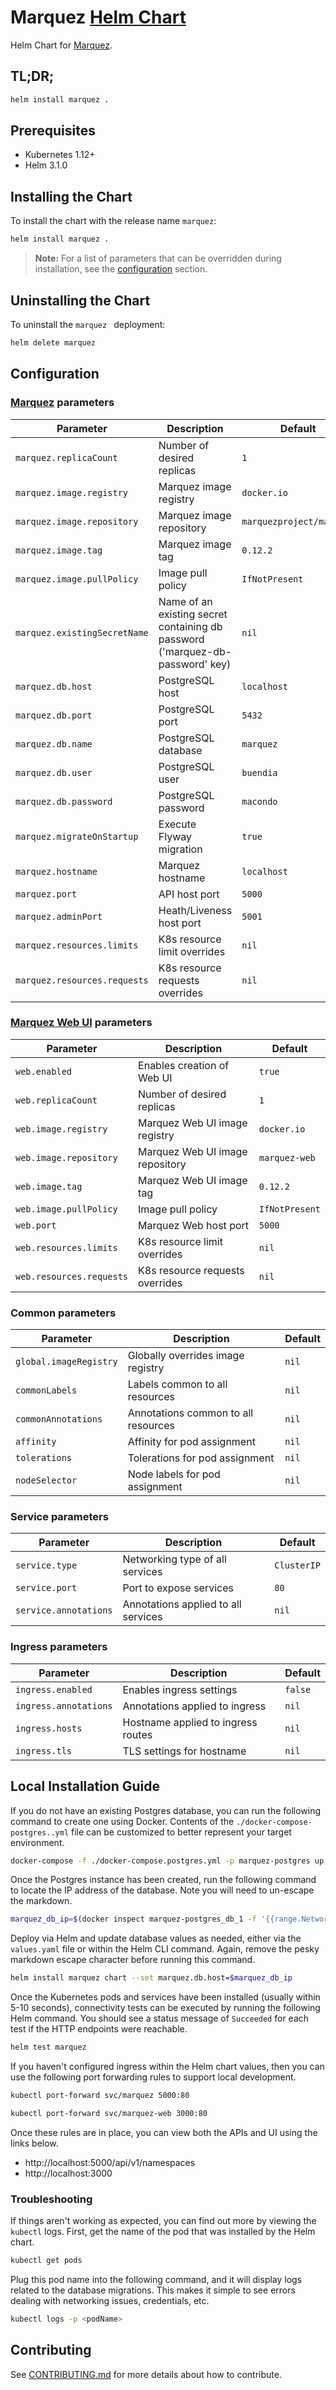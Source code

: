 # Marquez [Helm Chart](https://helm.sh)

Helm Chart for [Marquez](https://github.com/MarquezProject/marquez).

## TL;DR;

```bash
helm install marquez .
```

## Prerequisites

- Kubernetes 1.12+
- Helm 3.1.0

## Installing the Chart

To install the chart with the release name `marquez`:

```bash
helm install marquez .
```

> **Note:** For a list of parameters that can be overridden during installation, see the [configuration](#configuration) section.

## Uninstalling the Chart

To uninstall the `marquez ` deployment:

```bash
helm delete marquez
```

## Configuration

### [Marquez](https://github.com/MarquezProject/marquez) **parameters**

| Parameter                    | Description                      | Default                  |
|------------------------------|----------------------------------|--------------------------|
| `marquez.replicaCount`       | Number of desired replicas       | `1`                      |
| `marquez.image.registry`     | Marquez image registry           | `docker.io`              |
| `marquez.image.repository`   | Marquez image repository         | `marquezproject/marquez` |
| `marquez.image.tag`          | Marquez image tag                | `0.12.2`                 |
| `marquez.image.pullPolicy`   | Image pull policy                | `IfNotPresent`           |
| `marquez.existingSecretName` | Name of an existing secret containing db password ('marquez-db-password' key) | `nil` |
| `marquez.db.host`            | PostgreSQL host                  | `localhost`              |
| `marquez.db.port`            | PostgreSQL port                  | `5432`                   |
| `marquez.db.name`            | PostgreSQL database              | `marquez`                |
| `marquez.db.user`            | PostgreSQL user                  | `buendia`                |
| `marquez.db.password`        | PostgreSQL password              | `macondo`                |
| `marquez.migrateOnStartup`   | Execute Flyway migration         | `true`                   |
| `marquez.hostname`           | Marquez hostname                 | `localhost`              |
| `marquez.port`               | API host port                    | `5000`                   |
| `marquez.adminPort`          | Heath/Liveness host port         | `5001`                   |
| `marquez.resources.limits`   | K8s resource limit overrides     | `nil`                    |
| `marquez.resources.requests` | K8s resource requests overrides  | `nil`                    |

### [Marquez Web UI](https://github.com/MarquezProject/marquez-web) **parameters**

| Parameter                | Description                     | Default        |
|--------------------------|---------------------------------|----------------|
| `web.enabled`            | Enables creation of Web UI      | `true`         |
| `web.replicaCount`       | Number of desired replicas      | `1`            |
| `web.image.registry`     | Marquez Web UI image registry   | `docker.io`    |
| `web.image.repository`   | Marquez Web UI image repository | `marquez-web`  |
| `web.image.tag`          | Marquez Web UI image tag        | `0.12.2`       |
| `web.image.pullPolicy`   | Image pull policy               | `IfNotPresent` |
| `web.port`               | Marquez Web host port           | `5000`         |
| `web.resources.limits`   | K8s resource limit overrides    | `nil`          |
| `web.resources.requests` | K8s resource requests overrides | `nil`          |

### Common **parameters**

| Parameter              | Description                         | Default |
|------------------------|-------------------------------------|---------|
| `global.imageRegistry` | Globally overrides image registry   | `nil`   |
| `commonLabels`         | Labels common to all resources      | `nil`   |
| `commonAnnotations`    | Annotations common to all resources | `nil`   |
| `affinity`             | Affinity for pod assignment         | `nil`   |
| `tolerations`          | Tolerations for pod assignment      | `nil`   |
| `nodeSelector`         | Node labels for pod assignment      | `nil`   |

### Service **parameters**

| Parameter             | Description                         | Default     |
|-----------------------|-------------------------------------|-------------|
| `service.type`        | Networking type of all services     | `ClusterIP` |
| `service.port`        | Port to expose services             | `80`        |
| `service.annotations` | Annotations applied to all services | `nil`       |

### Ingress **parameters**

| Parameter             | Description                        | Default |
|-----------------------|------------------------------------|---------|
| `ingress.enabled`     | Enables ingress settings           | `false` |
| `ingress.annotations` | Annotations applied to ingress     | `nil`   |
| `ingress.hosts`       | Hostname applied to ingress routes | `nil`   |
| `ingress.tls`         | TLS settings for hostname          | `nil`   |

## Local Installation Guide
If you do not have an existing Postgres database, you can run the following command to create
one using Docker. Contents of the ```./docker-compose-postgres..yml``` file can be customized
to better represent your target environment.

```bash
docker-compose -f ./docker-compose.postgres.yml -p marquez-postgres up
```

Once the Postgres instance has been created, run the following command to locate the IP
address of the database. Note you will need to un-escape the markdown.

```bash
marquez_db_ip=$(docker inspect marquez-postgres_db_1 -f '{{range.NetworkSettings.Networks}}{{.Gateway}}{{end}}')
```

Deploy via Helm and update database values as needed, either via
the `values.yaml` file or within the Helm CLI command. Again, remove the
pesky markdown escape character before running this command.

```bash
helm install marquez chart --set marquez.db.host=$marquez_db_ip
```

Once the Kubernetes pods and services have been installed (usually within 5-10 seconds), connectivity
tests can be executed by running the following Helm command. You should see a status message
of `Succeeded` for each test if the HTTP endpoints were reachable.

```bash
helm test marquez
```

If you haven't configured ingress within the Helm chart values, then you can use the
following port forwarding rules to support local development.

```bash
kubectl port-forward svc/marquez 5000:80
```

```bash
kubectl port-forward svc/marquez-web 3000:80
```

Once these rules are in place, you can view both the APIs and UI using the
links below.
* http://localhost:5000/api/v1/namespaces
* http://localhost:3000

### Troubleshooting
If things aren't working as expected, you can find out more by viewing the `kubectl` logs.
First, get the name of the pod that was installed by the Helm chart.

```bash
kubectl get pods
```

Plug this pod name into the following command, and it will display logs related
to the database migrations. This makes it simple to see errors dealing with
networking issues, credentials, etc.

```bash
kubectl logs -p <podName>
```

## Contributing

See [CONTRIBUTING.md](https://github.com/MarquezProject/marquez-chart/blob/master/CONTRIBUTING.md) for more details about how to contribute.
